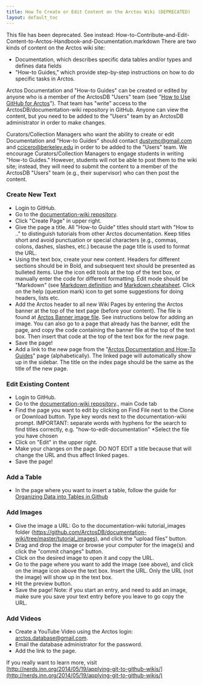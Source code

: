 ```yaml
---
title: How To Create or Edit Content on the Arctos Wiki (DEPRECATED)
layout: default_toc
---
```

This file has been deprecated. See instead: How-to-Contribute-and-Edit-Content-to-Arctos-Handbook-and-Documentation.markdown
There are two kinds of content on the Arctos wiki site:
* Documentation, which describes specific data tables and/or types and defines data fields
* "How-to Guides," which provide step-by-step instructions on how to do specific tasks in Arctos.

Arctos Documentation and "How-to Guides" can be created or edited by anyone who is a member of the ArctosDB "Users" team (see "[How to Use GitHub for Arctos](https://github.com/ArctosDB/documentation-wiki/wiki/How-to-Use-Github-for-Arctos)"). That team has "write" access to the ArctosDB/documentation-wiki repository in GitHub. Anyone can view the content, but you need to be added to the "Users" team by an ArctosDB administrator in order to make changes.

Curators/Collection Managers who want the ability to create or edit Documentation and "How-to Guides" should contact dustymc@gmail.com and ccicero@berkeley.edu in order to be added to the "Users" team. We encourage Curators/Collection Managers to engage students in writing "How-to Guides." However, students will not be able to post them to the wiki site; instead, they will need to submit the content to a member of the ArctosDB "Users" team (e.g., their supervisor) who can then post the content.

### Create New Text

* Login to GitHub.
* Go to the [documentation-wiki repository](https://github.com/ArctosDB/documentation-wiki/wiki).
* Click "Create Page" in upper right.
* Give the page a title. All "How-to Guide" titles should start with "How to .." to distinguish tutorials from other Arctos documentation. Keep titles short and avoid punctuation or special characters (e.g., commas, colons, dashes, slashes, etc.) because the page title is used to format the URL.
* Using the text box, create your new content. Headers for different sections should be in Bold, and subsequent text should be presented as bulleted items. Use the icon edit tools at the top of the text box, or manually enter the code for different formatting. Edit mode should be "Markdown" (see [Markdown definition](https://en.wikipedia.org/wiki/Markdown) and [Markdown cheatsheet](https://github.com/adam-p/markdown-here/wiki/Markdown-Cheatsheet). Click on the help (question mark) icon to get some suggestions for doing headers, lists etc.
* Add the Arctos header to all new Wiki Pages by entering the Arctos banner at the top of the text page (before your content). The file is found at [Arctos Banner image file](https://github.com/ArctosDB/documentation-wiki/blob/master/tutorial_images/arctoscolorbanner.png). See instructions below for adding an image. You can also go to a page that already has the banner, edit the page, and copy the code containing the banner file at the top of the text box. Then insert that code at the top of the text box for the new page.
* Save the page!
* Add a link to the new page from the "[Arctos Documentation and How-To Guides](https://github.com/ArctosDB/documentation-wiki/wiki/Index-to-Arctos-Documentation-and-How-To-Guides)" page (alphabetically). The linked page will automatically show up in the sidebar. The title on the index page should be the same as the title of the new page.

### Edit Existing Content

* Login to GitHub.
* Go to the [documentation-wiki repository](https://github.com/ArctosDB/documentation-wiki/wiki)., main Code tab
* Find the page you want to edit by clicking on Find File next to the Clone or Download button. Type key words next to the documentation-wiki prompt. IMPORTANT: separate words with hyphens for the search to find titles correctly, e.g.
  "how-to-edit-documentation"
*Select the file you have chosen
* Click on "Edit" in the upper right.
* Make your changes on the page. DO NOT EDIT a title because that will change the URL and thus affect linked pages.
* Save the page!

### Add a Table

* In the page where you want to insert a table, follow the guide for [Organizing Data into Tables in Github](https://help.github.com/articles/organizing-information-with-tables)

### Add Images

* Give the image a URL: Go to the documentation-wiki tutorial_images folder (https://github.com/ArctosDB/documentation-wiki/tree/master/tutorial_images), and click the "upload files" button.
* Drag and drop the image or browse your computer for the image(s) and click the "commit changes" button.
* Click on the desired image to open it and copy the URL.
* Go to the page where you want to add the image (see above), and click on the image icon above the text box. Insert the URL. Only the URL (not the image) will show up in the text box.
* Hit the preview button.
* Save the page! Note: if you start an entry, and need to add an image, make sure you save your text entry before you leave to go copy the URL.

### Add Videos

* Create a YouTube Video using the Arctos login: arctos.database@gmail.com.
* Email the database administrator for the password.
* Add the link to the page.



If you really want to learn more, visit [http://nerds.inn.org/2014/05/19/applying-git-to-github-wikis/](http://nerds.inn.org/2014/05/19/applying-git-to-github-wikis/)
